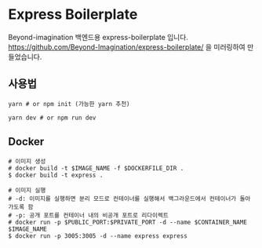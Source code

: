 
# Express Boilerplate

Beyond-imagination 백엔드용 express-boilerplate 입니다.
https://github.com/Beyond-Imagination/express-boilerplate/ 을 미러링하여 만들었습니다.

## 사용법
```
yarn # or npm init (가능한 yarn 추천)

yarn dev # or npm run dev
```


## Docker
```shell script
# 이미지 생성
# docker build -t $IMAGE_NAME -f $DOCKERFILE_DIR .
$ docker build -t express .

# 이미지 실행
# -d: 이미지를 실행하면 분리 모드로 컨테이너를 실행해서 백그라운드에서 컨테이너가 돌아가도록 함 
# -p: 공개 포트를 컨테이너 내의 비공개 포트로 리다이렉트
# docker run -p $PUBLIC_PORT:$PRIVATE_PORT -d --name $CONTAINER_NAME $IMAGE_NAME
$ docker run -p 3005:3005 -d --name express express
```
